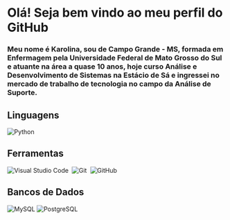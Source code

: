 # Olá! Seja bem vindo ao meu perfil do GitHub

### Meu nome é Karolina, sou de Campo Grande - MS, formada em Enfermagem pela Universidade Federal de Mato Grosso do Sul e atuante na área a quase 10 anos, hoje curso Análise e Desenvolvimento de Sistemas na Estácio de Sá e ingressei no mercado de trabalho de tecnologia no campo da Análise de Suporte.

## Linguagens
![Python](https://img.shields.io/badge/Python-0D1117?style=for-the-badge&logo=python)&nbsp;

## Ferramentas
![Visual Studio Code](https://img.shields.io/badge/-Visual%20Studio%20Code-0D1117?style=for-the-badge&logo=visual-studio-code&logoColor=007ACC&labelColor=0D1117)&nbsp;
![Git](https://img.shields.io/badge/-Git-0D1117?style=for-the-badge&logo=git&labelColor=0D1117)&nbsp;
![GitHub](https://img.shields.io/badge/-GitHub-0D1117?style=for-the-badge&logo=github&labelColor=0D1117)&nbsp;

## Bancos de Dados
![MySQL](https://img.shields.io/badge/MySQL-000?style=for-the-badge&logo=mysql&logoColor=005C84)
![PostgreSQL](https://img.shields.io/badge/PostgreSQL-000?style=for-the-badge&logo=postgresql)

